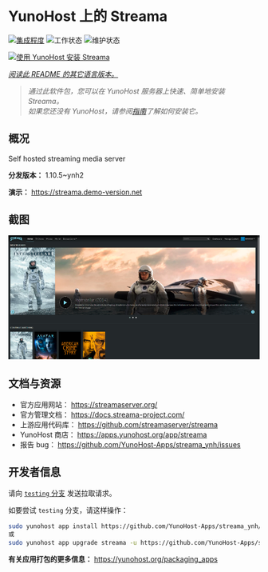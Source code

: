 <!--
注意：此 README 由 <https://github.com/YunoHost/apps/tree/master/tools/readme_generator> 自动生成
请勿手动编辑。
-->

# YunoHost 上的 Streama

[![集成程度](https://dash.yunohost.org/integration/streama.svg)](https://dash.yunohost.org/appci/app/streama) ![工作状态](https://ci-apps.yunohost.org/ci/badges/streama.status.svg) ![维护状态](https://ci-apps.yunohost.org/ci/badges/streama.maintain.svg)

[![使用 YunoHost 安装 Streama](https://install-app.yunohost.org/install-with-yunohost.svg)](https://install-app.yunohost.org/?app=streama)

*[阅读此 README 的其它语言版本。](./ALL_README.md)*

> *通过此软件包，您可以在 YunoHost 服务器上快速、简单地安装 Streama。*  
> *如果您还没有 YunoHost，请参阅[指南](https://yunohost.org/install)了解如何安装它。*

## 概况

Self hosted streaming media server

**分发版本：** 1.10.5~ynh2

**演示：** <https://streama.demo-version.net>

## 截图

![Streama 的截图](./doc/screenshots/screenshot.png)

## 文档与资源

- 官方应用网站： <https://streamaserver.org/>
- 官方管理文档： <https://docs.streama-project.com/>
- 上游应用代码库： <https://github.com/streamaserver/streama>
- YunoHost 商店： <https://apps.yunohost.org/app/streama>
- 报告 bug： <https://github.com/YunoHost-Apps/streama_ynh/issues>

## 开发者信息

请向 [`testing` 分支](https://github.com/YunoHost-Apps/streama_ynh/tree/testing) 发送拉取请求。

如要尝试 `testing` 分支，请这样操作：

```bash
sudo yunohost app install https://github.com/YunoHost-Apps/streama_ynh/tree/testing --debug
或
sudo yunohost app upgrade streama -u https://github.com/YunoHost-Apps/streama_ynh/tree/testing --debug
```

**有关应用打包的更多信息：** <https://yunohost.org/packaging_apps>
